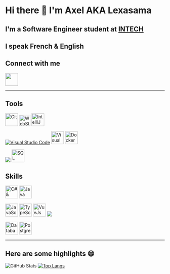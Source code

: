 # Hi there 👋 I'm Axel AKA Lexasama

## I'm a Software Engineer student at [INTECH][intech]

## I speak French & English

<!-- 
## My personnal portofolio -->

## Connect with me
[<img src="https://img.icons8.com/color/48/000000/linkedin.png" width="40px"/>][linkedin]

---

## Tools

[<img alt="Git" src="https://img.icons8.com/color/480/000000/git.png" width="40px"/>][git]
[<img alt="WebStorm" src="https://seeklogo.com/images/W/webstorm-logo-691E749F21-seeklogo.com.png" width="35px"/>][jetbrain]
[<img alt="IntelliJ" src="https://img.icons8.com/color/48/000000/intellij-idea.png" width="40px"/>][jetbrain]

[<img alt="Visual Studio Code" src="https://img.icons8.com/fluent/40/000000/visual-studio-code-2019.png">][vscode]
[<img alt="Visual Studio" src="[https://img.icons8.com/fluent/48/000000/visual-studio-2019.png](https://img.icons8.com/fluency/48/null/visual-studio.png)" width="40px"/>][vs]
[<img alt="Docker" src="https://img.icons8.com/color/480/000000/docker.png" width="40px"/>][docker]

[<img src="https://img.icons8.com/fluency/40/000000/affinity-designer.png"/>][affinity]
[<img alt="SQL Server" src="https://img.icons8.com/color/480/000000/microsoft-sql-server.png" width="40px"/>][sql-server]

## Skills

[<img alt="C# & ASP.NET" src="https://img.icons8.com/color/500/000000/c-sharp-logo.png" width="40px"/>][c#]
[<img alt="Java" src="https://img.icons8.com/color/480/000000/java-coffee-cup-logo.png" width="40px"/>][java]

[<img alt="JavaScript" src="https://img.icons8.com/color/64/000000/javascript.png" width="40px"/>][node]
[<img alt="TypeScript" src="https://img.icons8.com/color/48/000000/typescript.png" width="40px"/>][node]
[<img alt="VueJs" src="https://img.icons8.com/color/48/000000/vue-js.png" width="40px"/>][vue]
[<img src="https://img.icons8.com/color/40/000000/angularjs.png"/>][angular]

[<img alt="Database architecture" src="https://img.icons8.com/fluent/96/000000/database.png" width="40px"/>][sql]
[<img alt="PostgreSQL" src="https://img.icons8.com/color/48/000000/postgreesql.png" width="40px"/>][postgressql]

---

## Here are some highlights 😁

![GitHub Stats](https://github-readme-stats.vercel.app/api?username=Lexasama&show_icons=true&theme=dracula&hide_border=true&count_private=true&hide=prs,issues,contribs "Lexasama's Github Stats")
[![Top Langs](https://github-readme-stats.vercel.app/api/top-langs/?username=Lexasama&layout=compact&hide_border=true&theme=dracula)](https://github.com/anuraghazra/github-readme-stats)

[affinity]: https://affinity.serif.com/en-gb
[intech]: https://www.intechinfo.fr
[linkedin]: https://www.linkedin.com/in/axel-sanon/
[vscode]: https://code.visualstudio.com
[vs]: https://visualstudio.microsoft.com
[jetbrain]: https://www.jetbrains.com
[git]: https://git-scm.com
[node]: https://nodejs.org/en/
[html]: https://en.wikipedia.org/wiki/HTML
[vue]: https://vuejs.org
[angular]: https://angular.io
[c#]: https://dotnet.microsoft.com/apps/aspnet
[sql]: https://en.wikipedia.org/wiki/SQL
[sql-server]: https://www.microsoft.com/en-us/sql-server/sql-server-downloads
[docker]: https://www.docker.com
[java]: https://www.java.com
[postgressql]: https://www.postgresql.org/
